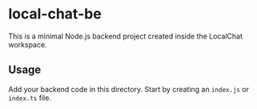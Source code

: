 # local-chat-be

This is a minimal Node.js backend project created inside the LocalChat workspace.

## Usage

Add your backend code in this directory. Start by creating an `index.js` or `index.ts` file.
